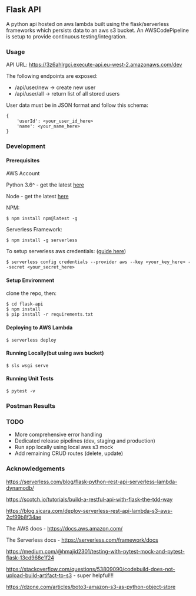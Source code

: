 ## Flask API

A python api hosted on aws lambda built using the flask/serverless frameworks which persists data to an aws s3 bucket.
An AWSCodePipeline is setup to provide continuous testing/integration.

### Usage

API URL: https://3z6ahlrgci.execute-api.eu-west-2.amazonaws.com/dev

The following endpoints are exposed:
* /api/user/new -> create new user
* /api/user/all -> return list of all stored users

User data must be in JSON format and follow this schema:
```
{
    'userId': <your_user_id_here>
    'name': <your_name_here>
}
```

### Development

#### Prerequisites

AWS Account

Python 3.6^ - get the latest [here](https://www.python.org/downloads/)

Node - get the latest [here](https://nodejs.org/en/download/)

NPM:
```
$ npm install npm@latest -g
```

Serverless Framework:
```
$ npm install -g serverless
```

To setup serverless aws credentials: ([guide here](https://serverless.com/framework/docs/providers/aws/guide/credentials/))
```
$ serverless config credentials --provider aws --key <your_key_here> --secret <your_secret_here>
```

#### Setup Environment
clone the repo, then:
```
$ cd flask-api
$ npm install
$ pip install -r requirements.txt

```

#### Deploying to AWS Lambda
```
$ serverless deploy
```

#### Running Locally(but using aws bucket)
```
$ sls wsgi serve
```

#### Running Unit Tests
```
$ pytest -v
```

### Postman Results

### TODO
* More comprehensive error handling
* Dedicated release pipelines (dev, staging and production)
* Run app locally using local aws s3 mock
* Add remaining CRUD routes (delete, update)

### Acknowledgements

https://serverless.com/blog/flask-python-rest-api-serverless-lambda-dynamodb/

https://scotch.io/tutorials/build-a-restful-api-with-flask-the-tdd-way

https://blog.sicara.com/deploy-serverless-rest-api-lambda-s3-aws-2cf99b8f34ae

The AWS docs - https://docs.aws.amazon.com/

The Serverless docs - https://serverless.com/framework/docs

https://medium.com/@hmajid2301/testing-with-pytest-mock-and-pytest-flask-13cd968e1f24

https://stackoverflow.com/questions/53809090/codebuild-does-not-upload-build-artifact-to-s3 - super helpful!!!

https://dzone.com/articles/boto3-amazon-s3-as-python-object-store